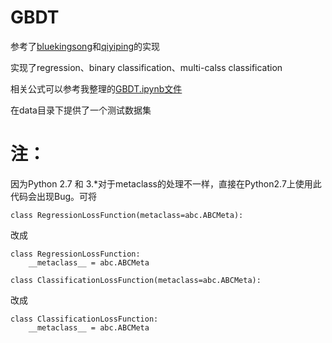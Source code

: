 # GBDT

参考了[bluekingsong](https://github.com/bluekingsong/simple-gbdt)和[qiyiping](https://github.com/qiyiping/gbdt)的实现  

实现了regression、binary classification、multi-calss classification

相关公式可以参考我整理的[GBDT.ipynb文件](http://nbviewer.ipython.org/github/liudragonfly/GBDT/blob/master/GBDT.ipynb)

在data目录下提供了一个测试数据集


# 注：
因为Python 2.7 和 3.*对于metaclass的处理不一样，直接在Python2.7上使用此代码会出现Bug。可将
```
class RegressionLossFunction(metaclass=abc.ABCMeta):
```

改成

```
class RegressionLossFunction:
    __metaclass__ = abc.ABCMeta
```

```
class ClassificationLossFunction(metaclass=abc.ABCMeta):
```

改成

```
class ClassificationLossFunction:
    __metaclass__ = abc.ABCMeta
```
